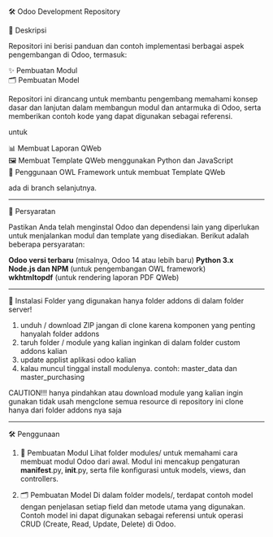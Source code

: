 🛠️ Odoo Development Repository

📜 Deskripsi

Repositori ini berisi panduan dan contoh implementasi berbagai aspek pengembangan di Odoo, termasuk:

✨ Pembuatan Modul <br>
🗂️ Pembuatan Model <br>

Repositori ini dirancang untuk membantu pengembang memahami konsep dasar dan lanjutan dalam membangun modul dan antarmuka di Odoo, 
serta memberikan contoh kode yang dapat digunakan sebagai referensi.

untuk <br>

📊 Membuat Laporan QWeb <br>
🖼️ Membuat Template QWeb menggunakan Python dan JavaScript <br>
🦉 Penggunaan OWL Framework untuk membuat Template QWeb <br>

ada di branch selanjutnya.


-----------------------------------------------------------------------------------------------------

🧩 Persyaratan

Pastikan Anda telah menginstal Odoo dan dependensi lain yang diperlukan untuk menjalankan modul dan template yang disediakan. Berikut adalah beberapa persyaratan:

<b>Odoo versi terbaru</b> (misalnya, Odoo 14 atau lebih baru)
<b>Python 3.x</b> <br>
<b>Node.js dan NPM</b> (untuk pengembangan OWL framework) <br>
<b>wkhtmltopdf</b> (untuk rendering laporan PDF QWeb)

-----------------------------------------------------------------------------------------------------

🚀 Instalasi
Folder yang digunakan hanya folder addons di dalam folder server!

1. unduh / download ZIP jangan di clone karena komponen yang penting hanyalah folder addons
2. taruh folder / module yang kalian inginkan di dalam folder custom addons kalian
3. update applist aplikasi odoo kalian
4. kalau muncul tinggal install modulenya. contoh: master_data dan master_purchasing

CAUTION!!!
hanya pindahkan atau download module yang kalian ingin gunakan tidak usah mengclone semua resource di repository ini
clone hanya dari folder addons nya saja

-----------------------------------------------------------------------------------------------------

🛠️ Penggunaan

1. 🔧 Pembuatan Modul
Lihat folder modules/ untuk memahami cara membuat modul Odoo dari awal. Modul ini mencakup pengaturan __manifest__.py, __init__.py, serta file konfigurasi untuk models, views, dan controllers.

2. 🗂️ Pembuatan Model
Di dalam folder models/, terdapat contoh model dengan penjelasan setiap field dan metode utama yang digunakan. Contoh model ini dapat digunakan sebagai referensi untuk operasi CRUD (Create, Read, Update, Delete) di Odoo.
